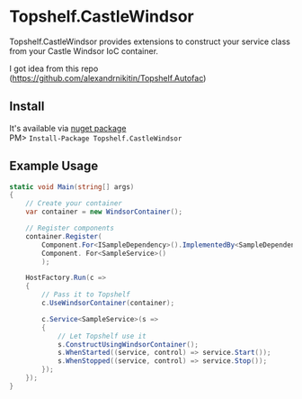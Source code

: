 # Topshelf.CastleWindsor

Topshelf.CastleWindsor provides extensions to construct your service class from your Castle Windsor IoC container.

I got idea from this repo (https://github.com/alexandrnikitin/Topshelf.Autofac)


Install
-------
It's available via [nuget package](https://www.nuget.org/packages/Topshelf.CastleWindsor)  
PM> `Install-Package Topshelf.CastleWindsor`

Example Usage
-------------
```csharp
static void Main(string[] args)
{            
    // Create your container
    var container = new WindsorContainer();

    // Register components
    container.Register(
        Component.For<ISampleDependency>().ImplementedBy<SampleDependency>(),
        Component. For<SampleService>()
        );

    HostFactory.Run(c =>
    {
        // Pass it to Topshelf
        c.UseWindsorContainer(container);

        c.Service<SampleService>(s =>
        {
            // Let Topshelf use it
            s.ConstructUsingWindsorContainer();
            s.WhenStarted((service, control) => service.Start());
            s.WhenStopped((service, control) => service.Stop());
        });
    });
}
```
